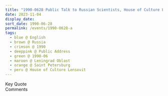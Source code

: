 ```yaml
---
title: "1990-0628 Public Talk to Russian Scientists, House of Culture Lensovit, Saint Petersburg, Leningrad Oblast, Russia"
date: 2023-11-04
display_date: 
sort_date: 1990-06-28
permalink: /events/1990-0628-a
tags:
  - blue @ English
  - brown @ Russia
  - crimson @ 1990
  - deeppink @ Public Address
  - green @ 1990-06
  - maroon @ Leningrad Oblast  
  - orange @ Saint Petersburg
  - peru @ House of Culture Lensovit
---
```


<wave-list>
  <list-title color="green" width="75">Key Quote</list-title>
  <list-item color="BlanchedAlmond"  width="200"></list-item>
  <list-item color="Lavender"></list-item>
  <list-item color="BlanchedAlmond"></list-item>
</wave-list>

<br>

<wave-list>
  <list-title color="green" width="75">Comments</list-title>
  <list-item color="BlanchedAlmond"  width="200"></list-item>
  <list-item color="Lavender"></list-item>
  <list-item color="BlanchedAlmond"></list-item>
</wave-list>